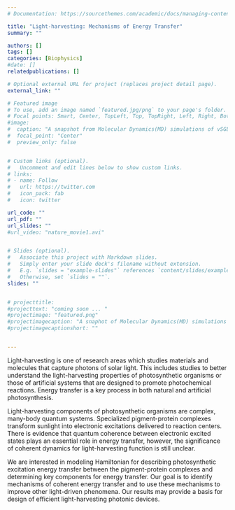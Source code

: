 ```yaml
---
# Documentation: https://sourcethemes.com/academic/docs/managing-content/

title: "Light-harvesting: Mechanisms of Energy Transfer"
summary: ""

authors: []
tags: []
categories: [Biophysics]
#date: [] 
relatedpublications: []

# Optional external URL for project (replaces project detail page).
external_link: ""

# Featured image
# To use, add an image named `featured.jpg/png` to your page's folder.
# Focal points: Smart, Center, TopLeft, Top, TopRight, Left, Right, BottomLeft, Bottom, BottomRight.
#image: 
#  caption: "A snapshot from Molecular Dynamics(MD) simulations of vSGLT"
#  focal_point: "Center"
#  preview_only: false


# Custom links (optional).
#   Uncomment and edit lines below to show custom links.
# links:
# - name: Follow
#   url: https://twitter.com
#   icon_pack: fab
#   icon: twitter

url_code: ""
url_pdf: ""
url_slides: ""
#url_video: "nature_movie1.avi"


# Slides (optional).
#   Associate this project with Markdown slides.
#   Simply enter your slide deck's filename without extension.
#   E.g. `slides = "example-slides"` references `content/slides/example-slides.md`.
#   Otherwise, set `slides = ""`.
slides: ""


# projecttitle: 
#projecttext: "coming soon ... "
#projectimage: "featured.png"
#projectimagecaption: "A snaphot of Molecular Dynamics(MD) simulations of vSGLT"
#projectimagecaptionshort: ""


---
```


Light-harvesting is one of research areas which studies materials and molecules that capture photons of solar light. This includes studies to better understand the light-harvesting properties of photosynthetic organisms or those of artificial systems that are designed to promote photochemical reactions. Energy transfer is a key process in both natural and artificial photosynthesis. 

Light-harvesting components of photosynthetic organisms are complex, many-body quantum systems. Specialized pigment-protein complexes transform sunlight into electronic excitations delivered to reaction centers. There is evidence that quantum coherence between electronic excited states plays an essential role in energy transfer, however, the significance of coherent dynamics for light-harvesting function is still unclear. 

We are interested in modeling Hamiltonian for describing photosynthetic excitation energy transfer between the pigment-protein complexes and determining key components for energy transfer. Our goal is to identify mechanisms of coherent energy transfer and to use these mechanisms to improve other light-driven phenomena. Our results may provide a basis for design of efficient light-harvesting photonic devices. 

